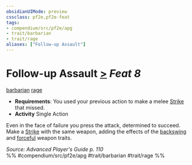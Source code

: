 ```yaml
---
obsidianUIMode: preview
cssclass: pf2e,pf2e-feat
tags:
- compendium/src/pf2e/apg
- trait/barbarian
- trait/rage
aliases: ["Follow-up Assault"]
---
```

# Follow-up Assault  [>](../../Rules/core-rulebook/chapter-9-playing-the-game.md#Actions "Single Action") *Feat 8*  
[barbarian](../../Rules/traits/barbarian.md)  [rage](../../Rules/traits/rage.md)  

- **Requirements**: You used your previous action to make a melee [Strike](../../Rules/actions/strike.md) that missed.
- **Activity** Single Action

Even in the face of failure you press the attack, determined to succeed. Make a [Strike](../../Rules/actions/strike.md) with the same weapon, adding the effects of the [backswing](../../Rules/traits/backswing.md) and [forceful](../../Rules/traits/forceful.md) weapon traits.

*Source: Advanced Player's Guide p. 110*  
%% #compendium/src/pf2e/apg #trait/barbarian #trait/rage %%
